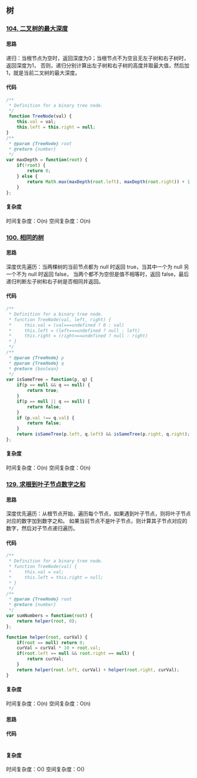 ## 树
### [104. 二叉树的最大深度](https://leetcode-cn.com/problems/maximum-depth-of-binary-tree/submissions/)
#### 思路
递归：当根节点为空时，返回深度为0；当根节点不为空且无左子树和右子树时，返回深度为1，
否则，递归分别计算出左子树和右子树的高度并取最大值，然后加1，就是当前二叉树的最大深度。
#### 代码
```js
/**
 * Definition for a binary tree node.
 */
 function TreeNode(val) {
    this.val = val;
    this.left = this.right = null;
}
/**
 * @param {TreeNode} root
 * @return {number}
 */
var maxDepth = function(root) {
    if(!root) {
        return 0;
    } else {
        return Math.max(maxDepth(root.left), maxDepth(root.right)) + 1;
    }
};
```
#### 复杂度
时间复杂度：O(n)
空间复杂度：O(n)
### [100. 相同的树](https://leetcode-cn.com/problems/same-tree/)
#### 思路
深度优先遍历：当两棵树的当前节点都为 null 时返回 true，当其中一个为 null 另一个不为 null 时返回 false，
当两个都不为空但是值不相等时，返回 false，最后递归判断左子树和右子树是否相同并返回。    
#### 代码
```js
/**
 * Definition for a binary tree node.
 * function TreeNode(val, left, right) {
 *     this.val = (val===undefined ? 0 : val)
 *     this.left = (left===undefined ? null : left)
 *     this.right = (right===undefined ? null : right)
 * }
 */
/**
 * @param {TreeNode} p
 * @param {TreeNode} q
 * @return {boolean}
 */
var isSameTree = function(p, q) {
    if(p == null && q == null) {
        return true;
    } 
    if(p == null || q == null) {
        return false;
    } 
    if (p.val !== q.val) {
        return false;
    }
    return isSameTree(p.left, q.left) && isSameTree(p.right, q.right);
};
```
#### 复杂度
时间复杂度：O(n)
空间复杂度：O(n)
### [129. 求根到叶子节点数字之和](https://leetcode-cn.com/problems/sum-root-to-leaf-numbers/)
#### 思路
深度优先遍历：从根节点开始，遍历每个节点，如果遇到叶子节点，则将叶子节点对应的数字加到数字之和。
如果当前节点不是叶子节点，则计算其子节点对应的数字，然后对子节点递归遍历。
#### 代码
```js
/**
 * Definition for a binary tree node.
 * function TreeNode(val) {
 *     this.val = val;
 *     this.left = this.right = null;
 * }
 */
/**
 * @param {TreeNode} root
 * @return {number}
 */
var sumNumbers = function(root) {
    return helper(root, 0);
};

function helper(root, curVal) {
    if(root == null) return 0;
    curVal = curVal * 10 + root.val;
    if(root.left == null && root.right == null) {
        return curVal;
    }
    return helper(root.left, curVal) + helper(root.right, curVal);
}
```
#### 复杂度
时间复杂度：O(n)
空间复杂度：O(n)


### []()
#### 思路

#### 代码
```js

```
#### 复杂度
时间复杂度：O()
空间复杂度：O()
